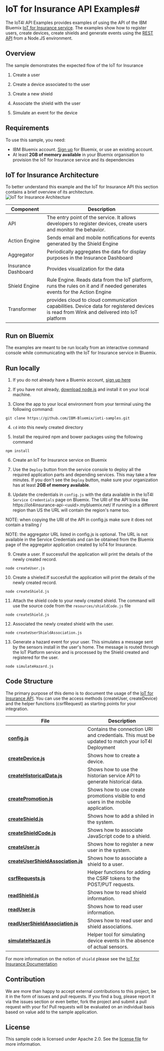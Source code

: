 # IoT for Insurance API Examples#

The IoT4I API Examples provides examples of using the API of the IBM Bluemix [IoT for Insurance service](https://new-console.ng.bluemix.net/catalog/services/iot-for-insurance/). The examples show how to register users, create devices, create shields and generate events using the [REST API](https://iot4i-docs-api.mybluemix.net/dist) from a Node.JS environment.

## Overview

The sample demonstrates the expected flow of the IoT for Insurance

1. Create a user

2. Create a device associated to the user

3. Create a new shield

4. Associate the shield with the user 

5. Simulate an event for the device 

## Requirements

To use this sample, you need:
* IBM Bluemix account. [Sign up](https://console.ng.bluemix.net/?cm_mmc=GitHubReadMe) for Bluemix, or use an existing account.
* At least **2GB of memory available** in your Bluemix organisation to provision the IoT for Insurance service and its dependencies

## IoT for Insurance Architecture
To better understand this example and the IoT for Insurance API this section contains a brief overview of its architecture.
![**IoT for Insurance Architecture**](https://github.com/IBM-Bluemix/iot4i-api-examples-nodejs/raw/master/iot4i_architecture.png)

| Component | Description |
| ---- | ----------- |
|API|The entry point of the service. It allows developers to register devices, create users and monitor the behavior.|
|Action Engine|Sends email and mobile notifications for events generated by the Shield Engine|
|Aggregator|Periodically aggregates the data for display purposes in the Insurance Dashboard|
|Insurance Dashboard|Provides visualization for the data|
|Shield Engine|Rule Engine. Reads data from the IoT platform, runs the rules on it and if needed generates events for the Action Engine|
|Transformer|provides cloud to cloud communication capabilities. Device data for registered devices is read from Wink and delivered into IoT platform|

## Run on Bluemix

The examples are meant to be run locally from an interactive command console while communicating with the IoT for Insurance service in Bluemix.

## Run locally

1. If you do not already have a Bluemix account, [sign up here](https://new-console.ng.bluemix.net/registration)

2. If you have not already, [download node.js](https://nodejs.org/download/) and install it on your local machine.

3. Clone the app to your local environment from your terminal using the following command:
  ```
  git clone https://github.com/IBM-Bluemix/ioti-samples.git
  ```

4. `cd` into this newly created directory

5. Install the required npm and bower packages using the following command

  ```
  npm install
  ```

6. Create an IoT for Insurance service on Bluemix

7. Use the `Deploy` button from the service console to deploy all the required application parts and depending services. This may take a few minutes. If you don't see the `Deploy` button, make sure your organization has at least **2GB of memory available**.

8. Update the credentials in `config.js` with the data available in the IoT4I `Service Credentials` page on Bluemix. The URI of the API looks like https://iot4insurance-api-&lt;uuid&gt;.mybluemix.net/ If running in a different region than US the URL will contain the region's name too.

  NOTE: when copying the URI of the API in config.js make sure it does not contain a trailing /
  
  NOTE: the aggregator URL listed in config.js is optional.  The URL is not available in the Service Credentials and can be obtained from the Bluemix page of the aggregator application created by IoT4 for Insurance.

9. Create a user. If successfull the application will print the details of the newly created record.
  ```
  node createUser.js
  ```
  
10. Create a shieled.If succesfull the application will print the details of the newly created record.

  ```
  node createShield.js
  ```

11. Attach the shield code to your newly created shield. The command will use the source code from the `resources/shieldCode.js` file

  ```
  node createShield.js
  ```

12. Associated the newly created shield with the user. 

  ```
  node createUserShieldAssociation.js
  ```

13. Generate a hazard event for your user. This simulates a message sent by  the sensors install in the user's home. The message is routed through the IoT Platform service and is processed by the Shield created and registered for the user.
  ```
  node simulateHazard.js
  ```

## Code Structure

The primary purpose of this demo is to document the usage of the [IoT for Insurance API](https://iot4i-docs-api.mybluemix.net/dist). You can use the access methods (createUser, createDevice) and the helper functions (csrfRequest) as starting points for your integration.

| File | Description |
| ---- | ----------- |
|[**config.js**](config.js)|Contains the connection URI and credentials. This must be updated to match your IoT4I Deployment|
|[**createDevice.js**](createDevice.js)|Shows how to create a device.|
|[**createHistoricalData.js**](createHistoricalData.js)|Shows how to use the historian service API to generate historical data.|
|[**createPromotion.js**](createPromotion.js)|Shows how to use create promotions visible to end users in the mobile application.|
|[**createShield.js**](createShield.js)|Shows how to add a shiled in the system.|
|[**createShieldCode.js**](createShield.js)|Shows how to associate JavaScript code to a shield.|
|[**createUser.js**](createUser.js)|Shows how to register a new user in the system.|
|[**createUserShieldAssociation.js**](createUserShieldAssociation.js)|Shows how to associate a shield to a user.|
|[**csrfRequests.js**](csrfRequests.js)|Helper functions for adding the CSRF tokens to the POST/PUT requests.|
|[**readShield.js**](readShield.js)|Shows how to read shield information.|
|[**readUser.js**](readUser.js)|Shows how to read user information.|
|[**readUserShieldAssociation.js**](readUserShieldAssociation.js)|Shows how to read user and shield associations.|
|[**simulateHazard.js**](simulateHazard.js)|Helper tool for simulating device events in the absence of actual sensors.|

For more information on the notion of `shield` please see the [IoT for Insurance Documentation](https://new-console.ng.bluemix.net/docs/services/IotInsurance/iotinsurance_overview.html)

## Contribution

We are more than happy to accept external contributions to this project, be it in the form of issues and pull requests. If you find a bug, please report it via the issues section or even better, fork the project and submit a pull request with your fix! Pull requests will be evaluated on an individual basis based on value add to the sample application.

## License

This sample code is licensed under Apache 2.0. See the [license file](License.txt) for more information.
